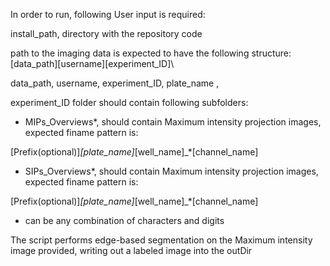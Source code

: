 In order to run, following User input is required:

install_path, directory with the repository code

path to the imaging data is expected to have the following structure: 
[data_path]\[username]\[experiment_ID]\

data_path, 
username,
experiment_ID,
plate_name ,

experiment_ID folder should contain following subfolders:

 - MIPs_Overviews*, should contain Maximum intensity projection images, expected finame pattern is: 

[Prefix(optional)]_[plate_name]_[well_name]_*[channel_name]

 - SIPs_Overviews*, should contain Maximum intensity projection images, expected finame pattern is: 

[Prefix(optional)]_[plate_name]_[well_name]_*[channel_name]

 * can be any combination of characters and digits

The script performs edge-based segmentation on the Maximum intensity image provided, writing out a labeled image into the outDir
